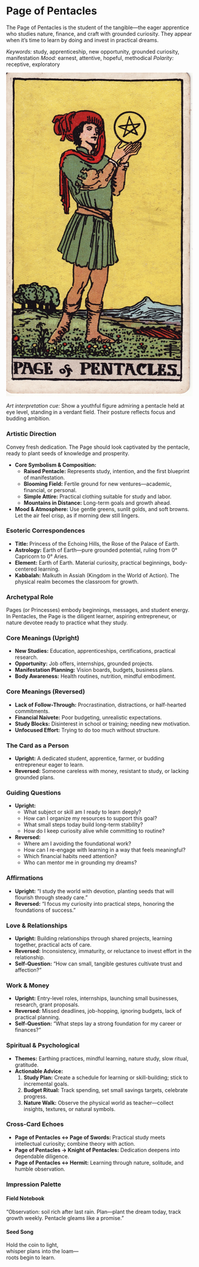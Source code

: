 # Page of Pentacles

The Page of Pentacles is the student of the tangible—the eager apprentice who studies nature, finance, and craft with grounded curiosity. They appear when it’s time to learn by doing and invest in practical dreams.

*Keywords:* study, apprenticeship, new opportunity, grounded curiosity, manifestation
*Mood:* earnest, attentive, hopeful, methodical
*Polarity:* receptive, exploratory

![Page of Pentacles](pentacles_page.jpg)

*Art interpretation cue:* Show a youthful figure admiring a pentacle held at eye level, standing in a verdant field. Their posture reflects focus and budding ambition.

### Artistic Direction

Convey fresh dedication. The Page should look captivated by the pentacle, ready to plant seeds of knowledge and prosperity.

*   **Core Symbolism & Composition:**
    *   **Raised Pentacle:** Represents study, intention, and the first blueprint of manifestation.
    *   **Blooming Field:** Fertile ground for new ventures—academic, financial, or personal.
    *   **Simple Attire:** Practical clothing suitable for study and labor.
    *   **Mountains in Distance:** Long-term goals and growth ahead.
*   **Mood & Atmosphere:**
    Use gentle greens, sunlit golds, and soft browns. Let the air feel crisp, as if morning dew still lingers.

### Esoteric Correspondences

*   **Title:** Princess of the Echoing Hills, the Rose of the Palace of Earth.
*   **Astrology:** Earth of Earth—pure grounded potential, ruling from 0° Capricorn to 0° Aries.
*   **Element:** Earth of Earth. Material curiosity, practical beginnings, body-centered learning.
*   **Kabbalah:** Malkuth in Assiah (Kingdom in the World of Action). The physical realm becomes the classroom for growth.

### Archetypal Role

Pages (or Princesses) embody beginnings, messages, and student energy. In Pentacles, the Page is the diligent learner, aspiring entrepreneur, or nature devotee ready to practice what they study.

### Core Meanings (Upright)

*   **New Studies:** Education, apprenticeships, certifications, practical research.
*   **Opportunity:** Job offers, internships, grounded projects.
*   **Manifestation Planning:** Vision boards, budgets, business plans.
*   **Body Awareness:** Health routines, nutrition, mindful embodiment.

### Core Meanings (Reversed)

*   **Lack of Follow-Through:** Procrastination, distractions, or half-hearted commitments.
*   **Financial Naivete:** Poor budgeting, unrealistic expectations.
*   **Study Blocks:** Disinterest in school or training; needing new motivation.
*   **Unfocused Effort:** Trying to do too much without structure.

### The Card as a Person

*   **Upright:** A dedicated student, apprentice, farmer, or budding entrepreneur eager to learn.
*   **Reversed:** Someone careless with money, resistant to study, or lacking grounded plans.

### Guiding Questions

*   **Upright:**
    *   What subject or skill am I ready to learn deeply?
    *   How can I organize my resources to support this goal?
    *   What small steps today build long-term stability?
    *   How do I keep curiosity alive while committing to routine?
*   **Reversed:**
    *   Where am I avoiding the foundational work?
    *   How can I re-engage with learning in a way that feels meaningful?
    *   Which financial habits need attention?
    *   Who can mentor me in grounding my dreams?

### Affirmations

*   **Upright:** “I study the world with devotion, planting seeds that will flourish through steady care.”
*   **Reversed:** “I focus my curiosity into practical steps, honoring the foundations of success.”

### Love & Relationships

*   **Upright:** Building relationships through shared projects, learning together, practical acts of care.
*   **Reversed:** Inconsistency, immaturity, or reluctance to invest effort in the relationship.
*   **Self-Question:** “How can small, tangible gestures cultivate trust and affection?”

### Work & Money

*   **Upright:** Entry-level roles, internships, launching small businesses, research, grant proposals.
*   **Reversed:** Missed deadlines, job-hopping, ignoring budgets, lack of practical planning.
*   **Self-Question:** “What steps lay a strong foundation for my career or finances?”

### Spiritual & Psychological

*   **Themes:** Earthing practices, mindful learning, nature study, slow ritual, gratitude.
*   **Actionable Advice:**
    1.  **Study Plan:** Create a schedule for learning or skill-building; stick to incremental goals.
    2.  **Budget Ritual:** Track spending, set small savings targets, celebrate progress.
    3.  **Nature Walk:** Observe the physical world as teacher—collect insights, textures, or natural symbols.

### Cross-Card Echoes

*   **Page of Pentacles ↔ Page of Swords:** Practical study meets intellectual curiosity; combine theory with action.
*   **Page of Pentacles → Knight of Pentacles:** Dedication deepens into dependable diligence.
*   **Page of Pentacles ↔ Hermit:** Learning through nature, solitude, and humble observation.

### Impression Palette

#### Field Notebook

“Observation: soil rich after last rain. Plan—plant the dream today, track growth weekly. Pentacle gleams like a promise.”

#### Seed Song

Hold the coin to light,  
whisper plans into the loam—  
roots begin to learn.
